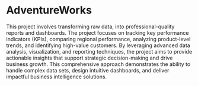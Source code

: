 # AdventureWorks

This project involves transforming raw data, into professional-quality reports and dashboards. The project focuses on tracking key performance indicators (KPIs), comparing regional performance, analyzing product-level trends, and identifying high-value customers. By leveraging advanced data analysis, visualization, and reporting techniques, the project aims to provide actionable insights that support strategic decision-making and drive business growth. This comprehensive approach demonstrates the ability to handle complex data sets, design intuitive dashboards, and deliver impactful business intelligence solutions.





